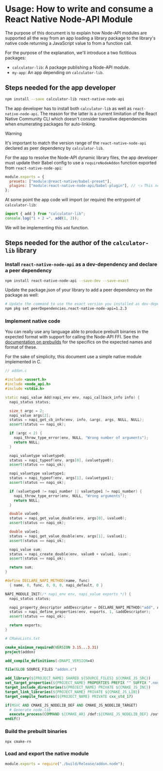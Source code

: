 # Usage: How to write and consume a React Native Node-API Module

The purpose of this document is to explain how Node-API modules are supported all the way from an app loading a library package to the library's native code returning a JavaScript value to from a function call.

For the purpose of the explanation, we'll introduce a two fictitious packages:

- `calculator-lib`: A package publishing a Node-API module.
- `my-app`: An app depending on `calculator-lib`.

## Steps needed for the app developer

```bash
npm install --save calculator-lib react-native-node-api
```

The app developer has to install both `calculator-lib` as well as `react-native-node-api`.
The reason for the latter is a current limitation of the React Native Community CLI which doesn't consider transitive dependencies when enumerating packages for auto-linking.

> [!WARNING]
> It's important to match the version range of the `react-native-node-api` declared as peer dependency by `calculator-lib`.

For the app to resolve the Node-API dynamic library files, the app developer must update their Babel config to use a `requireNodeAddon` function exported from `react-native-node-api`:

```javascript
module.exports = {
  presets: ["module:@react-native/babel-preset"],
  plugins: ["module:react-native-node-api/babel-plugin"], // 👈 This needs to be added to the babel.config.js of the app
};
```

At some point the app code will import (or require) the entrypoint of `calculator-lib`:

```javascript
import { add } from "calculator-lib";
console.log("1 + 2 =", add(1, 2));
```

We will be implementing this `add` function.

## Steps needed for the author of the `calculator-lib` library

### Install `react-native-node-api` as a dev-dependency and declare a peer dependency

```bash
npm install react-native-node-api --save-dev --save-exact
```

Update the package.json of your library to add a peer dependency on the package as well:

```bash
# Update the command to use the exact version you installed as dev-dependency
npm pkg set peerDependencies.react-native-node-api=1.2.3
```

### Implement native code

You can really use any language able to produce prebuilt binaries in the expected format with support for calling the Node-API FFI. See the [documentation on prebuilds](./PREBUILDS.md) for the specifics on the expected names and format of these.

For the sake of simplicity, this document use a simple native module implemented in C.

```cpp
// addon.c

#include <assert.h>
#include <node_api.h>
#include <stdio.h>

static napi_value Add(napi_env env, napi_callback_info info) {
  napi_status status;

  size_t argc = 2;
  napi_value args[2];
  status = napi_get_cb_info(env, info, &argc, args, NULL, NULL);
  assert(status == napi_ok);

  if (argc < 2) {
    napi_throw_type_error(env, NULL, "Wrong number of arguments");
    return NULL;
  }

  napi_valuetype valuetype0;
  status = napi_typeof(env, args[0], &valuetype0);
  assert(status == napi_ok);

  napi_valuetype valuetype1;
  status = napi_typeof(env, args[1], &valuetype1);
  assert(status == napi_ok);

  if (valuetype0 != napi_number || valuetype1 != napi_number) {
    napi_throw_type_error(env, NULL, "Wrong arguments");
    return NULL;
  }

  double value0;
  status = napi_get_value_double(env, args[0], &value0);
  assert(status == napi_ok);

  double value1;
  status = napi_get_value_double(env, args[1], &value1);
  assert(status == napi_ok);

  napi_value sum;
  status = napi_create_double(env, value0 + value1, &sum);
  assert(status == napi_ok);

  return sum;
}

#define DECLARE_NAPI_METHOD(name, func)                                        \
  { name, 0, func, 0, 0, 0, napi_default, 0 }

NAPI_MODULE_INIT(/* napi_env env, napi_value exports */) {
  napi_status status;

  napi_property_descriptor addDescriptor = DECLARE_NAPI_METHOD("add", Add);
  status = napi_define_properties(env, exports, 1, &addDescriptor);
  assert(status == napi_ok);

  return exports;
}
```

```cmake
# CMakeLists.txt

cmake_minimum_required(VERSION 3.15...3.31)
project(addon)

add_compile_definitions(-DNAPI_VERSION=4)

file(GLOB SOURCE_FILES "addon.c")

add_library(${PROJECT_NAME} SHARED ${SOURCE_FILES} ${CMAKE_JS_SRC})
set_target_properties(${PROJECT_NAME} PROPERTIES PREFIX "" SUFFIX ".node")
target_include_directories(${PROJECT_NAME} PRIVATE ${CMAKE_JS_INC})
target_link_libraries(${PROJECT_NAME} PRIVATE ${CMAKE_JS_LIB})
target_compile_features(${PROJECT_NAME} PRIVATE cxx_std_17)

if(MSVC AND CMAKE_JS_NODELIB_DEF AND CMAKE_JS_NODELIB_TARGET)
  # Generate node.lib
  execute_process(COMMAND ${CMAKE_AR} /def:${CMAKE_JS_NODELIB_DEF} /out:${CMAKE_JS_NODELIB_TARGET} ${CMAKE_STATIC_LINKER_FLAGS})
endif()
```

### Build the prebuilt binaries

```
npx cmake-rn
```

### Load and export the native module

```javascript
module.exports = require("./build/Release/addon.node");
```
